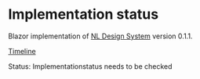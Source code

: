 # Implementation status
Blazor implementation of [NL Design System](https://nl-design-system.gitlab.io/nl-design-system/index.html) version 0.1.1. 

[Timeline](https://nl-design-system.gitlab.io/nl-design-system/componenten/tabs/index.html)

Status: Implementationstatus needs to be checked